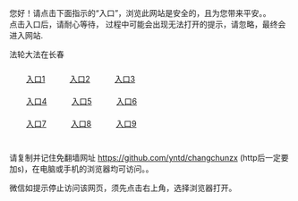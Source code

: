 您好！请点击下面指示的“入口”，浏览此网站是安全的，且为您带来平安。。 <br/>
点击入口后，请耐心等待， 过程中可能会出现无法打开的提示，请忽略，最终会进入网站. </br>

法轮大法在长春<br/>
<div style="padding:10px"><a style="margin:20px" target="_blank" href="https://d1m5t0rsnemr6x.cloudfront.net/2Qpsp?hejudt" id="ccLink1" rel="nofollow">入口1</a> <a target="_blank" style="margin:20px" href="https://d6hcyps55ehu0.cloudfront.net/2Qpsp?qrsjyvlk" id="ccLink2" rel="nofollow">入口2</a> <a style="margin:20px" target="_blank" href="https://d1nyg9kht07ufj.cloudfront.net/2Qpsp?kkptvk" id="ccLink3" rel="nofollow">入口3</a></div>

<div style="padding:10px" ><a style="margin:20px" target="_blank" href="https://d1m5t0rsnemr6x.cloudfront.net/2Qpsp?hejudt" id="ccLink4" rel="nofollow">入口4</a> <a style="margin:20px" href="https://d6hcyps55ehu0.cloudfront.net/2Qpsp?qrsjyvlk" target="_blank" id="ccLink5" rel="nofollow">入口5</a> <a style="margin:20px" href="https://d1nyg9kht07ufj.cloudfront.net/2Qpsp?kkptvk" target="_blank" id="ccLink6" rel="nofollow">入口6</a></div>

<div style="padding:10px"><a style="margin:20px" target="_blank" href="https://d1m5t0rsnemr6x.cloudfront.net/2Qpsp?hejudt" id="ccLink7" rel="nofollow">入口7</a> <a style="margin:20px" href="https://d6hcyps55ehu0.cloudfront.net/2Qpsp?qrsjyvlk" target="_blank" id="ccLink8" rel="nofollow">入口8</a> <a style="margin:20px" target="_blank" href="https://d1nyg9kht07ufj.cloudfront.net/2Qpsp?kkptvk" id="ccLink9" rel="nofollow">入口9</a></div>

<br/>



请复制并记住免翻墙网址 https://github.com/yntd/changchunzx (http后一定要加s)，在电脑或手机的浏览器均可访问。。<br/>

微信如提示停止访问该网页，须先点击右上角，选择浏览器打开。
